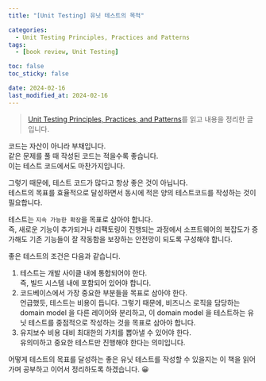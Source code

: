 ```yaml
---
title: "[Unit Testing] 유닛 테스트의 목적"

categories:
  - Unit Testing Principles, Practices and Patterns
tags:
  - [book review, Unit Testing]

toc: false
toc_sticky: false

date: 2024-02-16
last_modified_at: 2024-02-16
---
```


> [Unit Testing Principles, Practices, and Patterns](https://www.amazon.com/Unit-Testing-Principles-Practices-Patterns/dp/1617296279)를 읽고 내용을 정리한 글입니다.

코드는 자산이 아니라 부채입니다.  
같은 문제를 풀 때 작성된 코드는 적을수록 좋습니다.  
이는 테스트 코드에서도 마찬가지입니다.

그렇기 때문에, 테스트 코드가 많다고 항상 좋은 것이 아닙니다.  
테스트의 목표를 효율적으로 달성하면서 동시에 적은 양의 테스트코드를 작성하는 것이 필요합니다.

테스트는 `지속 가능한 확장`을 목표로 삼아야 합니다.  
즉, 새로운 기능이 추가되거나 리팩토링이 진행되는 과정에서 소프트웨어의 복잡도가 증가해도 기존 기능들이 잘 작동함을 보장하는 안전망이 되도록 구성해야 합니다.

좋은 테스트의 조건은 다음과 같습니다.

1. 테스트는 개발 사이클 내에 통합되어야 한다.  
   즉, 빌드 시스템 내에 포함되어 있어야 합니다.
2. 코드베이스에서 가장 중요한 부분들을 목표로 삼아야 한다.  
   언급했듯, 테스트는 비용이 듭니다. 그렇기 때문에, 비즈니스 로직을 담당하는 domain model 을 다른 레이어와 분리하고, 이 domain model 을 테스트하는 유닛 테스트를 중점적으로 작성하는 것을 목표로 삼아야 합니다.
3. 유지보수 비용 대비 최대한의 가치를 뽑아낼 수 있어야 한다.  
   유의미하고 중요한 테스트만 진행해야 한다는 의미입니다.

어떻게 테스트의 목표를 달성하는 좋은 유닛 테스트를 작성할 수 있을지는 이 책을 읽어가며 공부하고 이어서 정리하도록 하겠습니다. 😀
